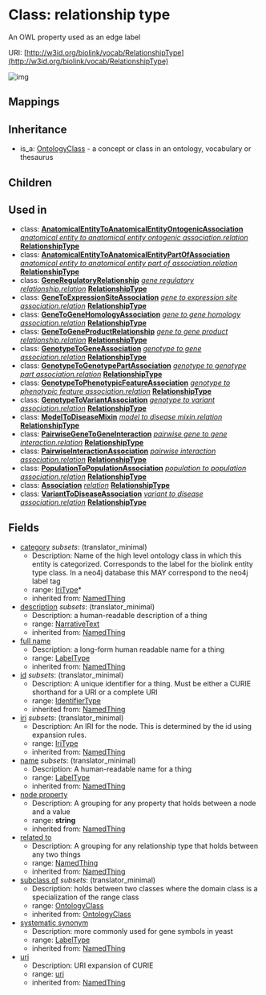 # Class: relationship type


An OWL property used as an edge label

URI: [http://w3id.org/biolink/vocab/RelationshipType](http://w3id.org/biolink/vocab/RelationshipType)

![img](http://yuml.me/diagram/nofunky;dir:TB/class/\[RelationshipType|id(i):identifier_type%20%3F;name(i):label_type%20%3F;category(i):iri_type%20*;uri(i):uri%20%3F;node_property(i):string%20%3F;iri(i):iri_type%20%3F;full_name(i):label_type%20%3F;description(i):narrative_text%20%3F;systematic_synonym(i):label_type%20%3F]-%20subclass%20of(i)%20%3F>\[OntologyClass],%20\[RelationshipType]-%20related%20to(i)%20%3F>\[NamedThing],%20\[AnatomicalEntityToAnatomicalEntityOntogenicAssociation]-%20relation(i)>\[RelationshipType],%20\[AnatomicalEntityToAnatomicalEntityPartOfAssociation]-%20relation(i)>\[RelationshipType],%20\[GeneRegulatoryRelationship]-%20relation(i)>\[RelationshipType],%20\[GeneToExpressionSiteAssociation]-%20relation(i)>\[RelationshipType],%20\[GeneToGeneHomologyAssociation]-%20relation(i)>\[RelationshipType],%20\[GeneToGeneProductRelationship]-%20relation(i)>\[RelationshipType],%20\[GenotypeToGeneAssociation]-%20relation(i)>\[RelationshipType],%20\[GenotypeToGenotypePartAssociation]-%20relation(i)>\[RelationshipType],%20\[GenotypeToPhenotypicFeatureAssociation]-%20relation(i)>\[RelationshipType],%20\[GenotypeToVariantAssociation]-%20relation(i)>\[RelationshipType],%20\[ModelToDiseaseMixin]-%20relation(i)>\[RelationshipType],%20\[PairwiseGeneToGeneInteraction]-%20relation(i)>\[RelationshipType],%20\[PairwiseInteractionAssociation]-%20relation(i)>\[RelationshipType],%20\[PopulationToPopulationAssociation]-%20relation(i)>\[RelationshipType],%20\[Association]-%20relation(i)>\[RelationshipType],%20\[VariantToDiseaseAssociation]-%20relation(i)>\[RelationshipType],%20\[OntologyClass]^-\[RelationshipType])
## Mappings

## Inheritance

 *  is_a: [OntologyClass](OntologyClass.md) - a concept or class in an ontology, vocabulary or thesaurus
## Children

## Used in

 *  class: **[AnatomicalEntityToAnatomicalEntityOntogenicAssociation](AnatomicalEntityToAnatomicalEntityOntogenicAssociation.md)** *[anatomical entity to anatomical entity ontogenic association.relation](anatomical_entity_to_anatomical_entity_ontogenic_association_relation.md)* **[RelationshipType](RelationshipType.md)**
 *  class: **[AnatomicalEntityToAnatomicalEntityPartOfAssociation](AnatomicalEntityToAnatomicalEntityPartOfAssociation.md)** *[anatomical entity to anatomical entity part of association.relation](anatomical_entity_to_anatomical_entity_part_of_association_relation.md)* **[RelationshipType](RelationshipType.md)**
 *  class: **[GeneRegulatoryRelationship](GeneRegulatoryRelationship.md)** *[gene regulatory relationship.relation](gene_regulatory_relationship_relation.md)* **[RelationshipType](RelationshipType.md)**
 *  class: **[GeneToExpressionSiteAssociation](GeneToExpressionSiteAssociation.md)** *[gene to expression site association.relation](gene_to_expression_site_association_relation.md)* **[RelationshipType](RelationshipType.md)**
 *  class: **[GeneToGeneHomologyAssociation](GeneToGeneHomologyAssociation.md)** *[gene to gene homology association.relation](gene_to_gene_homology_association_relation.md)* **[RelationshipType](RelationshipType.md)**
 *  class: **[GeneToGeneProductRelationship](GeneToGeneProductRelationship.md)** *[gene to gene product relationship.relation](gene_to_gene_product_relationship_relation.md)* **[RelationshipType](RelationshipType.md)**
 *  class: **[GenotypeToGeneAssociation](GenotypeToGeneAssociation.md)** *[genotype to gene association.relation](genotype_to_gene_association_relation.md)* **[RelationshipType](RelationshipType.md)**
 *  class: **[GenotypeToGenotypePartAssociation](GenotypeToGenotypePartAssociation.md)** *[genotype to genotype part association.relation](genotype_to_genotype_part_association_relation.md)* **[RelationshipType](RelationshipType.md)**
 *  class: **[GenotypeToPhenotypicFeatureAssociation](GenotypeToPhenotypicFeatureAssociation.md)** *[genotype to phenotypic feature association.relation](genotype_to_phenotypic_feature_association_relation.md)* **[RelationshipType](RelationshipType.md)**
 *  class: **[GenotypeToVariantAssociation](GenotypeToVariantAssociation.md)** *[genotype to variant association.relation](genotype_to_variant_association_relation.md)* **[RelationshipType](RelationshipType.md)**
 *  class: **[ModelToDiseaseMixin](ModelToDiseaseMixin.md)** *[model to disease mixin.relation](model_to_disease_mixin_relation.md)* **[RelationshipType](RelationshipType.md)**
 *  class: **[PairwiseGeneToGeneInteraction](PairwiseGeneToGeneInteraction.md)** *[pairwise gene to gene interaction.relation](pairwise_gene_to_gene_interaction_relation.md)* **[RelationshipType](RelationshipType.md)**
 *  class: **[PairwiseInteractionAssociation](PairwiseInteractionAssociation.md)** *[pairwise interaction association.relation](pairwise_interaction_association_relation.md)* **[RelationshipType](RelationshipType.md)**
 *  class: **[PopulationToPopulationAssociation](PopulationToPopulationAssociation.md)** *[population to population association.relation](population_to_population_association_relation.md)* **[RelationshipType](RelationshipType.md)**
 *  class: **[Association](Association.md)** *[relation](relation.md)* **[RelationshipType](RelationshipType.md)**
 *  class: **[VariantToDiseaseAssociation](VariantToDiseaseAssociation.md)** *[variant to disease association.relation](variant_to_disease_association_relation.md)* **[RelationshipType](RelationshipType.md)**
## Fields

 * [category](category.md) *subsets*: (translator_minimal)
    * Description: Name of the high level ontology class in which this entity is categorized. Corresponds to the label for the biolink entity type class. In a neo4j database this MAY correspond to the neo4j label tag
    * range: [IriType](IriType.md)*
    * inherited from: [NamedThing](NamedThing.md)
 * [description](description.md) *subsets*: (translator_minimal)
    * Description: a human-readable description of a thing
    * range: [NarrativeText](NarrativeText.md)
    * inherited from: [NamedThing](NamedThing.md)
 * [full name](full_name.md)
    * Description: a long-form human readable name for a thing
    * range: [LabelType](LabelType.md)
    * inherited from: [NamedThing](NamedThing.md)
 * [id](id.md) *subsets*: (translator_minimal)
    * Description: A unique identifier for a thing. Must be either a CURIE shorthand for a URI or a complete URI
    * range: [IdentifierType](IdentifierType.md)
    * inherited from: [NamedThing](NamedThing.md)
 * [iri](iri.md) *subsets*: (translator_minimal)
    * Description: An IRI for the node. This is determined by the id using expansion rules.
    * range: [IriType](IriType.md)
    * inherited from: [NamedThing](NamedThing.md)
 * [name](name.md) *subsets*: (translator_minimal)
    * Description: A human-readable name for a thing
    * range: [LabelType](LabelType.md)
    * inherited from: [NamedThing](NamedThing.md)
 * [node property](node_property.md)
    * Description: A grouping for any property that holds between a node and a value
    * range: **string**
    * inherited from: [NamedThing](NamedThing.md)
 * [related to](related_to.md)
    * Description: A grouping for any relationship type that holds between any two things
    * range: [NamedThing](NamedThing.md)
    * inherited from: [NamedThing](NamedThing.md)
 * [subclass of](subclass_of.md) *subsets*: (translator_minimal)
    * Description: holds between two classes where the domain class is a specialization of the range class
    * range: [OntologyClass](OntologyClass.md)
    * inherited from: [OntologyClass](OntologyClass.md)
 * [systematic synonym](systematic_synonym.md)
    * Description: more commonly used for gene symbols in yeast
    * range: [LabelType](LabelType.md)
    * inherited from: [NamedThing](NamedThing.md)
 * [uri](uri.md)
    * Description: URI expansion of CURIE
    * range: [uri](uri.md)
    * inherited from: [NamedThing](NamedThing.md)
